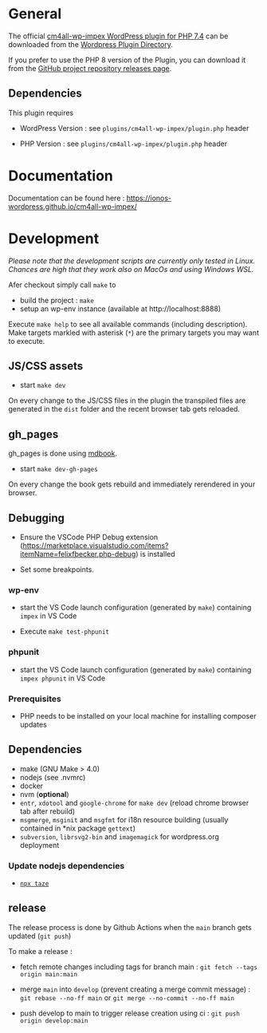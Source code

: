 # General

The official [cm4all-wp-impex WordPress plugin for PHP 7.4](https://wordpress.org/plugins/cm4all-wp-impex/) can be downloaded from the [Wordpress Plugin Directory](https://wordpress.org/plugins/cm4all-wp-impex/).

If you prefer to use the PHP 8 version of the Plugin, you can download it from the [GitHub project repository releases page](https://github.com/IONOS-WordPress/cm4all-wp-impex/releases).

## Dependencies

This plugin requires

- WordPress Version : see `plugins/cm4all-wp-impex/plugin.php` header

- PHP Version : see `plugins/cm4all-wp-impex/plugin.php` header

# Documentation

Documentation can be found here : https://ionos-wordpress.github.io/cm4all-wp-impex/

# Development

_Please note that the development scripts are currently only tested in Linux. Chances are high that they work also on MacOs and using Windows WSL._

Afer checkout simply call `make` to

- build the project : `make`
- setup an wp-env instance (available at http://localhost:8888)

Execute `make help` to see all available commands (including description). Make targets markled with asterisk (`*`) are the
primary targets you may want to execute.

## JS/CSS assets

- start `make dev`

On every change to the JS/CSS files in the plugin the transpiled files are generated in the `dist` folder and the recent browser tab gets reloaded.

## gh_pages

gh_pages is done using [mdbook](https://github.com/rust-lang/mdBook).

- start `make dev-gh-pages`

On every change the book gets rebuild and immediately rerendered in your browser.

## Debugging

- Ensure the VSCode PHP Debug extension (https://marketplace.visualstudio.com/items?itemName=felixfbecker.php-debug) is installed

- Set some breakpoints.

### wp-env

- start the VS Code launch configuration (generated by `make`) containing `impex` in VS Code

- Execute `make test-phpunit`

### phpunit

- start the VS Code launch configuration (generated by `make`) containing `impex phpunit` in VS Code

### Prerequisites

- PHP needs to be installed on your local machine for installing composer updates

## Dependencies

- make (GNU Make > 4.0)
- nodejs (see .nvmrc)
- docker
- nvm (**optional**)
- `entr`, `xdotool` and `google-chrome` for `make dev` (reload chrome browser tab after rebuild)
- `msgmerge`, `msginit` and `msgfmt` for i18n resource building (usually contained in \*nix package `gettext`)
- `subversion`, `librsvg2-bin` and `imagemagick` for wordpress.org deployment

### Update nodejs dependencies

- [`npx taze`](https://github.com/antfu/taze)

## release

The release process is done by Github Actions when the `main` branch gets updated (`git push`)

To make a release :

- fetch remote changes including tags for branch main : `git fetch --tags origin main:main`

- merge `main` into `develop` (prevent creating a merge commit message) : `git rebase --no-ff main` or `git merge --no-commit --no-ff main`

- push develop to main to trigger release creation using ci : `git push origin develop:main`
